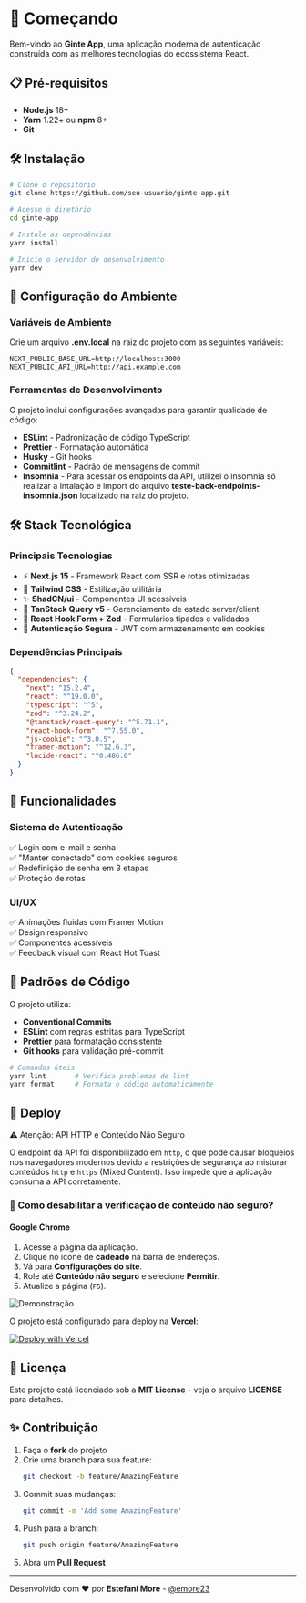 # 🚀 Começando

Bem-vindo ao **Ginte App**, uma aplicação moderna de autenticação construída com as melhores tecnologias do ecossistema React.

## 📋 Pré-requisitos

- **Node.js** 18+
- **Yarn** 1.22+ ou **npm** 8+
- **Git**

## 🛠️ Instalação

```bash
# Clone o repositório
git clone https://github.com/seu-usuario/ginte-app.git

# Acesse o diretório
cd ginte-app

# Instale as dependências
yarn install

# Inicie o servidor de desenvolvimento
yarn dev
```

## 🔧 Configuração do Ambiente

### Variáveis de Ambiente

Crie um arquivo **.env.local** na raiz do projeto com as seguintes variáveis:

```env
NEXT_PUBLIC_BASE_URL=http://localhost:3000
NEXT_PUBLIC_API_URL=http://api.example.com
```

### Ferramentas de Desenvolvimento

O projeto inclui configurações avançadas para garantir qualidade de código:

- **ESLint** - Padronização de código TypeScript
- **Prettier** - Formatação automática
- **Husky** - Git hooks
- **Commitlint** - Padrão de mensagens de commit
- **Insomnia** - Para acessar os endpoints da API, utilizei o insomnia só realizar a intalação e import do arquivo **teste-back-endpoints-insomnia.json** localizado na raiz do projeto.

## 🛠️ Stack Tecnológica

### Principais Tecnologias

- ⚡ **Next.js 15** - Framework React com SSR e rotas otimizadas
- 🎨 **Tailwind CSS** - Estilização utilitária
- ✨ **ShadCN/ui** - Componentes UI acessíveis
- 🔄 **TanStack Query v5** - Gerenciamento de estado server/client
- 📝 **React Hook Form + Zod** - Formulários tipados e validados
- 🔐 **Autenticação Segura** - JWT com armazenamento em cookies

### Dependências Principais

```json
{
  "dependencies": {
    "next": "15.2.4",
    "react": "^19.0.0",
    "typescript": "^5",
    "zod": "^3.24.2",
    "@tanstack/react-query": "^5.71.1",
    "react-hook-form": "^7.55.0",
    "js-cookie": "^3.0.5",
    "framer-motion": "^12.6.3",
    "lucide-react": "^0.486.0"
  }
}
```

## 🎯 Funcionalidades

### Sistema de Autenticação

✅ Login com e-mail e senha  
✅ "Manter conectado" com cookies seguros  
✅ Redefinição de senha em 3 etapas  
✅ Proteção de rotas

### UI/UX

✅ Animações fluidas com Framer Motion  
✅ Design responsivo  
✅ Componentes acessíveis  
✅ Feedback visual com React Hot Toast

## 🤖 Padrões de Código

O projeto utiliza:

- **Conventional Commits**
- **ESLint** com regras estritas para TypeScript
- **Prettier** para formatação consistente
- **Git hooks** para validação pré-commit

```bash
# Comandos úteis
yarn lint       # Verifica problemas de lint
yarn format     # Formata o código automaticamente
```

## 🚀 Deploy

⚠️ Atenção: API HTTP e Conteúdo Não Seguro

O endpoint da API foi disponibilizado em `http`, o que pode causar bloqueios nos navegadores modernos devido a restrições de segurança ao misturar conteúdos `http` e `https` (Mixed Content). Isso impede que a aplicação consuma a API corretamente.

### 🔧 Como desabilitar a verificação de conteúdo não seguro?

#### **Google Chrome**

1. Acesse a página da aplicação.
2. Clique no ícone de **cadeado** na barra de endereços.
3. Vá para **Configurações do site**.
4. Role até **Conteúdo não seguro** e selecione **Permitir**.
5. Atualize a página (`F5`).

![Demonstração](public/assets/conteudo-não-seguro-chrome.gif)

O projeto está configurado para deploy na **Vercel**:

[![Deploy with Vercel](https://vercel.com/button)](https://ginte-app.vercel.app/)

## 📄 Licença

Este projeto está licenciado sob a **MIT License** - veja o arquivo **LICENSE** para detalhes.

## ✨ Contribuição

1. Faça o **fork** do projeto
2. Crie uma branch para sua feature:
   ```bash
   git checkout -b feature/AmazingFeature
   ```
3. Commit suas mudanças:
   ```bash
   git commit -m 'Add some AmazingFeature'
   ```
4. Push para a branch:
   ```bash
   git push origin feature/AmazingFeature
   ```
5. Abra um **Pull Request**

---

Desenvolvido com ❤️ por **Estefani More** - [@emore23](https://github.com/emore23)
